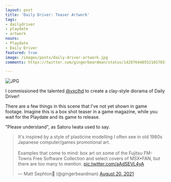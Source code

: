 ```yaml
---
layout: post
title: 'Daily Driver: Teaser Artwork'
tags:
- dailydriver
- playdate
- artwork
nouns:
- Playdate
- Daily Driver
featured: true
image: /images/posts/daily-driver-artwork.jpg
comments: https://twitter.com/gingerbeardman/status/1428764405521657857

---
```


![JPG](https://cdn.gingerbeardman.com/images/posts/daily-driver-artwork.jpg)

I commissioned the talented [@vxclhd](https://www.instagram.com/vxclhd/) to create a clay-style diorama of Daily Driver!

There are a few things in this scene that I've not yet shown in game footage. Imagine this is a box shot teaser in a game magazine, while you wait for the Playdate and its game to release.

"Please understand", as Satoru Iwata used to say.

<blockquote class="twitter-tweet" data-conversation="none"><p lang="en" dir="ltr">It&#39;s inspired by a style of plasticine modelling I often see in old 1980s Japanese computer/games promotional art. <br><br>Examples that come to mind: box art on some of the Fujitsu FM-Towns Free Software Collection and select covers of MSX•FAN, but there are too many to mention. <a href="https://t.co/aAdSEVL4yA">pic.twitter.com/aAdSEVL4yA</a></p>&mdash; Matt Sephton🎴 (@gingerbeardman) <a href="https://twitter.com/gingerbeardman/status/1428772256239476740?ref_src=twsrc%5Etfw">August 20, 2021</a></blockquote> <script async src="https://platform.twitter.com/widgets.js" charset="utf-8"></script>